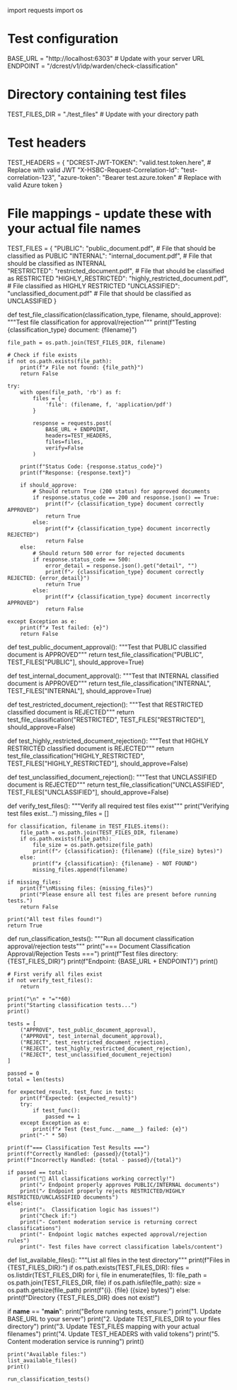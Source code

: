 import requests
import os

# Test configuration
BASE_URL = "http://localhost:6303"  # Update with your server URL
ENDPOINT = "/dcrest/v1/idp/warden/check-classification"

# Directory containing test files
TEST_FILES_DIR = "./test_files"  # Update with your directory path

# Test headers
TEST_HEADERS = {
    "DCREST-JWT-TOKEN": "valid.test.token.here",  # Replace with valid JWT
    "X-HSBC-Request-Correlation-Id": "test-correlation-123",
    "azure-token": "Bearer test.azure.token"  # Replace with valid Azure token
}

# File mappings - update these with your actual file names
TEST_FILES = {
    "PUBLIC": "public_document.pdf",           # File that should be classified as PUBLIC
    "INTERNAL": "internal_document.pdf",       # File that should be classified as INTERNAL  
    "RESTRICTED": "restricted_document.pdf",   # File that should be classified as RESTRICTED
    "HIGHLY_RESTRICTED": "highly_restricted_document.pdf",  # File classified as HIGHLY RESTRICTED
    "UNCLASSIFIED": "unclassified_document.pdf"  # File that should be classified as UNCLASSIFIED
}

def test_file_classification(classification_type, filename, should_approve):
    """Test file classification for approval/rejection"""
    print(f"Testing {classification_type} document: {filename}")
    
    file_path = os.path.join(TEST_FILES_DIR, filename)
    
    # Check if file exists
    if not os.path.exists(file_path):
        print(f"✗ File not found: {file_path}")
        return False
    
    try:
        with open(file_path, 'rb') as f:
            files = {
                'file': (filename, f, 'application/pdf')
            }
            
            response = requests.post(
                BASE_URL + ENDPOINT,
                headers=TEST_HEADERS,
                files=files,
                verify=False
            )
        
        print(f"Status Code: {response.status_code}")
        print(f"Response: {response.text}")
        
        if should_approve:
            # Should return True (200 status) for approved documents
            if response.status_code == 200 and response.json() == True:
                print(f"✓ {classification_type} document correctly APPROVED")
                return True
            else:
                print(f"✗ {classification_type} document incorrectly REJECTED")
                return False
        else:
            # Should return 500 error for rejected documents
            if response.status_code == 500:
                error_detail = response.json().get("detail", "")
                print(f"✓ {classification_type} document correctly REJECTED: {error_detail}")
                return True
            else:
                print(f"✗ {classification_type} document incorrectly APPROVED")
                return False
                
    except Exception as e:
        print(f"✗ Test failed: {e}")
        return False

def test_public_document_approval():
    """Test that PUBLIC classified document is APPROVED"""
    return test_file_classification("PUBLIC", TEST_FILES["PUBLIC"], should_approve=True)

def test_internal_document_approval():
    """Test that INTERNAL classified document is APPROVED"""
    return test_file_classification("INTERNAL", TEST_FILES["INTERNAL"], should_approve=True)

def test_restricted_document_rejection():
    """Test that RESTRICTED classified document is REJECTED"""
    return test_file_classification("RESTRICTED", TEST_FILES["RESTRICTED"], should_approve=False)

def test_highly_restricted_document_rejection():
    """Test that HIGHLY RESTRICTED classified document is REJECTED"""
    return test_file_classification("HIGHLY_RESTRICTED", TEST_FILES["HIGHLY_RESTRICTED"], should_approve=False)

def test_unclassified_document_rejection():
    """Test that UNCLASSIFIED document is REJECTED"""
    return test_file_classification("UNCLASSIFIED", TEST_FILES["UNCLASSIFIED"], should_approve=False)

def verify_test_files():
    """Verify all required test files exist"""
    print("Verifying test files exist...")
    missing_files = []
    
    for classification, filename in TEST_FILES.items():
        file_path = os.path.join(TEST_FILES_DIR, filename)
        if os.path.exists(file_path):
            file_size = os.path.getsize(file_path)
            print(f"✓ {classification}: {filename} ({file_size} bytes)")
        else:
            print(f"✗ {classification}: {filename} - NOT FOUND")
            missing_files.append(filename)
    
    if missing_files:
        print(f"\nMissing files: {missing_files}")
        print("Please ensure all test files are present before running tests.")
        return False
    
    print("All test files found!")
    return True

def run_classification_tests():
    """Run all document classification approval/rejection tests"""
    print("=== Document Classification Approval/Rejection Tests ===")
    print(f"Test files directory: {TEST_FILES_DIR}")
    print(f"Endpoint: {BASE_URL + ENDPOINT}")
    print()
    
    # First verify all files exist
    if not verify_test_files():
        return
    
    print("\n" + "="*60)
    print("Starting classification tests...")
    print()
    
    tests = [
        ("APPROVE", test_public_document_approval),
        ("APPROVE", test_internal_document_approval),
        ("REJECT", test_restricted_document_rejection),
        ("REJECT", test_highly_restricted_document_rejection),
        ("REJECT", test_unclassified_document_rejection)
    ]
    
    passed = 0
    total = len(tests)
    
    for expected_result, test_func in tests:
        print(f"Expected: {expected_result}")
        try:
            if test_func():
                passed += 1
        except Exception as e:
            print(f"✗ Test {test_func.__name__} failed: {e}")
        print("-" * 50)
    
    print(f"=== Classification Test Results ===")
    print(f"Correctly Handled: {passed}/{total}")
    print(f"Incorrectly Handled: {total - passed}/{total}")
    
    if passed == total:
        print("🎉 All classifications working correctly!")
        print("✓ Endpoint properly approves PUBLIC/INTERNAL documents")
        print("✓ Endpoint properly rejects RESTRICTED/HIGHLY RESTRICTED/UNCLASSIFIED documents")
    else:
        print("⚠️  Classification logic has issues!")
        print("Check if:")
        print("- Content moderation service is returning correct classifications")
        print("- Endpoint logic matches expected approval/rejection rules")
        print("- Test files have correct classification labels/content")

def list_available_files():
    """List all files in the test directory"""
    print(f"Files in {TEST_FILES_DIR}:")
    if os.path.exists(TEST_FILES_DIR):
        files = os.listdir(TEST_FILES_DIR)
        for i, file in enumerate(files, 1):
            file_path = os.path.join(TEST_FILES_DIR, file)
            if os.path.isfile(file_path):
                size = os.path.getsize(file_path)
                print(f"{i}. {file} ({size} bytes)")
    else:
        print(f"Directory {TEST_FILES_DIR} does not exist!")

if __name__ == "__main__":
    print("Before running tests, ensure:")
    print("1. Update BASE_URL to your server")
    print("2. Update TEST_FILES_DIR to your files directory")
    print("3. Update TEST_FILES mapping with your actual filenames")
    print("4. Update TEST_HEADERS with valid tokens")
    print("5. Content moderation service is running")
    print()
    
    print("Available files:")
    list_available_files()
    print()
    
    run_classification_tests()

